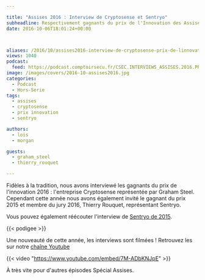 ```yaml
---

title: "Assises 2016 : Interview de Cryptosense et Sentryo"
subheadline: Respectivement gagnants du prix de l'Innovation des Assises de 2016 et 2015
date: 2016-10-06T18:01:24+00:00



aliases: /2016/10/assises2016-interview-de-cryptosense-prix-de-linnovation-et-sentryo-gagnant-2015/
views: 1040
podcast:
  feed: https://podcast.comptoirsecu.fr/CSEC.INTERVIEWS_ASSISES.2016.PRIX_INNOVATION.mp3
image: /images/covers/2016-10-assises2016.jpg
categories:
  - Podcast
  - Hors-Serie
tags:
  - assises
  - cryptosense
  - prix innovation
  - sentryo

authors:
  - lois
  - morgan

guests:
  - graham_steel
  - thierry_rouquet

---
```

Fidèles à la tradition, nous avons interviewé les gagnants du prix de l'innovation 2016 : l'entreprise Cryptosense représentée par Graham Steel. Cependant cette année nous avons également invité le gagnant du prix 2015 et membre du jury 2016, Thierry Rouquet, représentant Sentryo.

Vous pouvez également réécouter l'interview de [Sentryo de 2015](https://www.comptoirsecu.fr/2015/11/assises-2015-interview-sentryo/).

{{< podigee >}}

Une nouveauté de cette année, les interviews sont filmées ! Retrouvez les sur notre [chaîne Youtube](https://www.youtube.com/channel/UCF-ljS9G2ABgsN7P83WDFhQ)

{{< video "https://www.youtube.com/embed/7M-ADbKNJpE" >}}

À très vite pour d'autres épisodes Spécial Assises.
